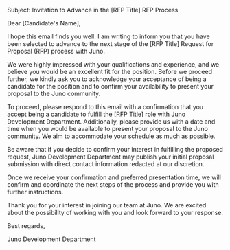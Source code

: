 Subject: Invitation to Advance in the [RFP Title] RFP Process

Dear [Candidate's Name],

I hope this email finds you well. I am writing to inform you that you have been selected to advance to the next stage of the [RFP Title] Request for Proposal (RFP) process with Juno.

We were highly impressed with your qualifications and experience, and we believe you would be an excellent fit for the position. Before we proceed further, we kindly ask you to acknowledge your acceptance of being a candidate for the position and to confirm your availability to present your proposal to the Juno community.

To proceed, please respond to this email with a confirmation that you accept being a candidate to fulfill the [RFP Title] role with Juno Development Department. Additionally, please provide us with a date and time when you would be available to present your proposal to the Juno community. We aim to accommodate your schedule as much as possible.

Be aware that if you decide to confirm your interest in fulfilling the proposed request, Juno Development Department may publish your initial proposal submission with direct contact information redacted at our discretion. 

Once we receive your confirmation and preferred presentation time, we will confirm and coordinate the next steps of the process and provide you with further instructions.

Thank you for your interest in joining our team at Juno. We are excited about the possibility of working with you and look forward to your response.

Best regards,

Juno Development Department
